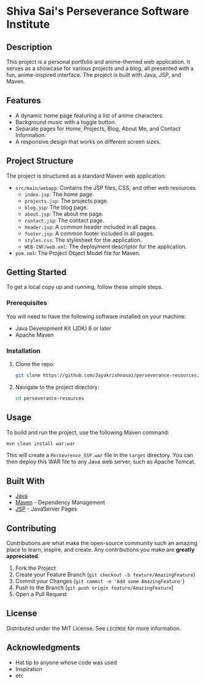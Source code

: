 # Shiva Sai's Perseverance Software Institute

## Description

This project is a personal portfolio and anime-themed web application. It serves as a showcase for various projects and a blog, all presented with a fun, anime-inspired interface. The project is built with Java, JSP, and Maven.

## Features

- A dynamic home page featuring a list of anime characters.
- Background music with a toggle button.
- Separate pages for Home, Projects, Blog, About Me, and Contact Information.
- A responsive design that works on different screen sizes.

## Project Structure

The project is structured as a standard Maven web application:

- `src/main/webapp`: Contains the JSP files, CSS, and other web resources.
  - `index.jsp`: The home page.
  - `projects.jsp`: The projects page.
  - `blog.jsp`: The blog page.
  - `about.jsp`: The about me page.
  - `contact.jsp`: The contact page.
  - `header.jsp`: A common header included in all pages.
  - `footer.jsp`: A common footer included in all pages.
  - `styles.css`: The stylesheet for the application.
  - `WEB-INF/web.xml`: The deployment descriptor for the application.
- `pom.xml`: The Project Object Model file for Maven.

## Getting Started

To get a local copy up and running, follow these simple steps.

### Prerequisites

You will need to have the following software installed on your machine:

- Java Development Kit (JDK) 8 or later
- Apache Maven

### Installation

1. Clone the repo:
   ```sh
   git clone https://github.com/Jayakrishnasai/perseverance-resources.git
   ```
2. Navigate to the project directory:
   ```sh
   cd perseverance-resources
   ```

## Usage

To build and run the project, use the following Maven command:

```sh
mvn clean install war:war
```

This will create a `Persevrence_SSP.war` file in the `target` directory. You can then deploy this WAR file to any Java web server, such as Apache Tomcat.

## Built With

* [Java](https://www.java.com/)
* [Maven](https://maven.apache.org/) - Dependency Management
* [JSP](https://www.oracle.com/java/technologies/jspt.html) - JavaServer Pages

## Contributing

Contributions are what make the open-source community such an amazing place to learn, inspire, and create. Any contributions you make are **greatly appreciated**.

1. Fork the Project
2. Create your Feature Branch (`git checkout -b feature/AmazingFeature`)
3. Commit your Changes (`git commit -m 'Add some AmazingFeature'`)
4. Push to the Branch (`git push origin feature/AmazingFeature`)
5. Open a Pull Request

## License

Distributed under the MIT License. See `LICENSE` for more information.

## Acknowledgments

* Hat tip to anyone whose code was used
* Inspiration
* etc
